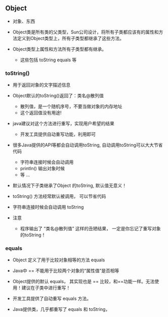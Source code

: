 ## Object

- 对象、东西

- Object类是所有类的父类型，Sun公司设计，将所有子类都应该有的属性和方法定义到Object类型上，所有子类型都继承了这些方法。 

- Object类型上属性和方法所有子类型都有继承。 
  - 这些包括 toString equals 等

### toString()

- 用于返回对象的文字描述信息

- Object默认的toString()返回了：类名@散列值
  - 散列值，是一个随机序号，不要当做对象的内存地址
  - 这个返回值没有用途!

- java建议对这个方法进行重写，实现用户希望的结果
  - 开发工具提供自动重写功能，利用即可

- 很多Java提供的API等都会自动调用toString, 自动调用toString可以大大节省代码
  - 字符串连接时候会自动调用
  - println() 输出对象时候
  - 等 ... 
- 默认情况下子类继承了Object 的toString, 默认值无意义！
- toString() 方法经常默认被调用， 可以节省代码
- 字符串连接时候会自动调用 toString

- 注意
  - 程序输出了 “类名@散列值” 这样的丑陋结果， 一定是你忘记了重写对象的toString！ 

### equals

- Object 定义了用于比较对象相等的方法 equals

- Java中 == 不能用于比较两个对象的“属性值”是否相等

- Object提供的默认 equals， 其实现也是 == 比较，和==功能一样。无法使用！建议在子类中进行重写！

- 开发工具提供了自动重写 equals 方法。

- Java提供类，几乎都重写了 equals 和 toString，